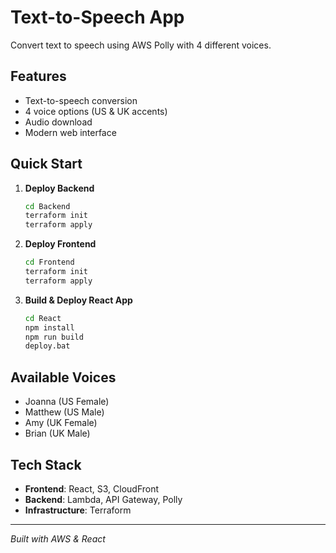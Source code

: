 # Text-to-Speech App

Convert text to speech using AWS Polly with 4 different voices.

## Features
- Text-to-speech conversion
- 4 voice options (US & UK accents)
- Audio download
- Modern web interface

## Quick Start

1. **Deploy Backend**
   ```bash
   cd Backend
   terraform init
   terraform apply
   ```

2. **Deploy Frontend**
   ```bash
   cd Frontend
   terraform init
   terraform apply
   ```

3. **Build & Deploy React App**
   ```bash
   cd React
   npm install
   npm run build
   deploy.bat
   ```

## Available Voices
- Joanna (US Female)
- Matthew (US Male)
- Amy (UK Female)
- Brian (UK Male)

## Tech Stack
- **Frontend**: React, S3, CloudFront
- **Backend**: Lambda, API Gateway, Polly
- **Infrastructure**: Terraform

---
*Built with AWS & React*